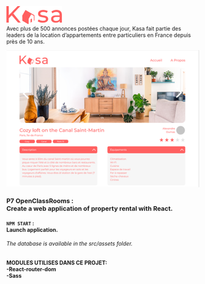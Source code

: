 ![Alt text](public/images/kasa-logo.png)</br>Avec plus de 500 annonces postées chaque jour,
Kasa fait partie des leaders de la location d’appartements entre particuliers en France depuis près de 10 ans.

![Alt text](public/images/visu.png)

### P7 OpenClassRooms : </br>Create a web application of property rental with React.



#### `NPM START` : </br>Launch application.

###### The database is available in the src/assets folder.


#### MODULES UTILISES DANS CE PROJET:</br>-React-router-dom </br>-Sass 


